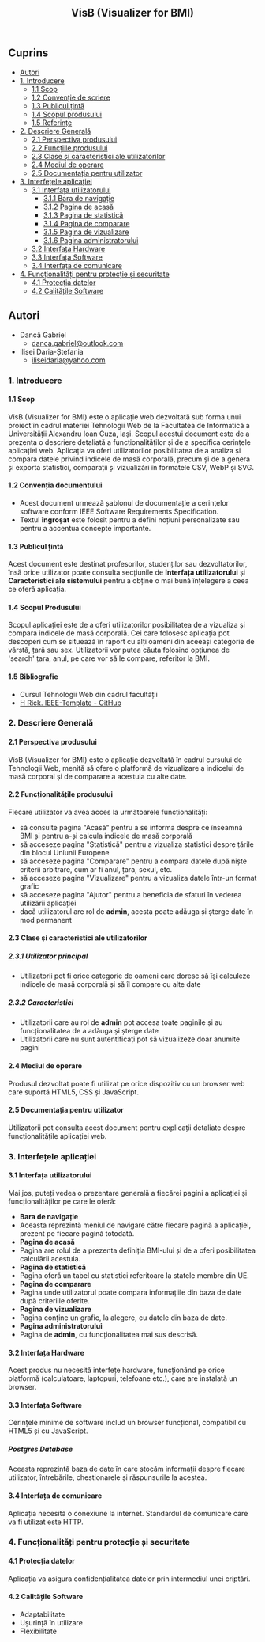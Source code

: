 <!DOCTYPE html>
<html lang="ro">
<head>
    <meta charset="UTF-8">
    <title>VisB (Visualizer for BMI)</title>
</head>
<body>
<article>
    <header>
        <h1>VisB (Visualizer for BMI)</h1>
    </header>
    <h2>Cuprins</h2>
    <ul>
        <li><a href="#authors">Autori</a></li>
        <li><a href="#introduction">1. Introducere</a>
            <ul>
                <li><a href="#introduction-purpose">1.1 Scop</a></li>
                <li><a href="#conventions">1.2 Convenție de scriere</a></li>
                <li><a href="#audience">1.3 Publicul țintă</a></li>
                <li><a href="#product-scope">1.4 Scopul produsului</a></li>
                <li><a href="#references">1.5 Referințe</a></li>
            </ul>
        </li>
        <li><a href="#overall">2. Descriere Generală</a>
            <ul>
                <li><a href="#product-perspective">2.1 Perspectiva produsului</a></li>
                <li><a href="#product-functions">2.2 Funcțiile produsului</a></li>
                <li><a href="#users">2.3 Clase și caracteristici ale utilizatorilor</a></li>
                <li><a href="#operating-environment">2.4 Mediul de operare</a></li>
                <li><a href="#documentation">2.5 Documentația pentru utilizator</a></li>
            </ul>
        </li>
        <li><a href="#external">3. Interfețele aplicației </a>
            <ul>
                <li><a href="#user-interface">3.1 Interfața utilizatorului </a>
                    <ul>
                        <li><a href="#nav-bar">3.1.1 Bara de navigație </a></li>
                        <li><a href="#home-page">3.1.2 Pagina de acasă </a></li>
                        <li><a href="#learning">3.1.3 Pagina de statistică </a></li>
                        <li><a href="#rules">3.1.4 Pagina de comparare </a></li>
                        <li><a href="#signs">3.1.5 Pagina de vizualizare </a></li>
                        <li><a href="#error400">3.1.6 Pagina administratorului </a></li>
                    </ul>
                </li>
                <li><a href="#hardware-interface">3.2 Interfața Hardware </a></li>
                <li><a href="#software-interface">3.3 Interfața Software</a></li>
                <li><a href="#communication-interface">3.4 Interfața de comunicare</a></li>
            </ul>
        </li>
        <li><a href="#non-functional">4. Funcționalități pentru protecție și securitate</a>
            <ul>
                <li><a href="#safety">4.1 Protecția datelor</a></li>
                <li><a href="#software-attributes">4.2 Calitățile Software </a></li>
            </ul>
        </li>
    </ul>
    <div role="contentinfo">
        <section id="authors" typeof="sa:AuthorsList">
            <h2>Autori</h2>
            <ul>
                <li property="schema:author" typeof="sa:ContributorRole">
                    <span typeof="schema:Person">
                        <meta content="Gabriel" property="schema:givenName">
                        <meta content="Cristian" property="schema:additionalName">
                        <meta content="Balcan" property="schema:familyName">
                        <span property="schema:name">Dancă Gabriel</span>
                    </span>
                    <ul>
                        <li property="schema:roleContactPoint" typeof="schema:ContactPoint">
                            <a href="mailto:danca.gabriel@outlook.com" property="schema:email">danca.gabriel@outlook.com</a>
                        </li>
                    </ul>
                </li>
                <li property="schema:author" typeof="sa:ContributorRole">
                    <span typeof="schema:Person">
                        <meta content="Daria" property="schema:givenName">
                        <meta content="Ștefania" property="schema:additionalName">
                        <meta content="Ilisei" property="schema:familyName">
                        <span property="schema:name">Ilisei Daria-Ștefania</span>
                    </span>
                    <ul>
                        <li property="schema:roleContactPoint" typeof="schema:ContactPoint">
                            <a href="mailto:iliseidaria@yahoo.com" property="schema:email">iliseidaria@yahoo.com</a>
                        </li>
                    </ul>
                </li>
            </ul>
        </section>
    </div>
    <section id="introduction">
        <h3>1. Introducere</h3>
        <section id="introduction-purpose">
            <h4>1.1 Scop</h4>
            <p>VisB (Visualizer for BMI) este o aplicație web dezvoltată sub forma unui proiect în cadrul materiei Tehnologii Web de la Facultatea de Informatică a Universității Alexandru Ioan Cuza, Iași. Scopul acestui document este de a prezenta o descriere detaliată a funcționalităților și de a specifica cerințele aplicației web. Aplicația va oferi utilizatorilor posibilitatea de a analiza și compara datele privind indicele de masă corporală, precum și de a genera și exporta statistici, comparații și vizualizări în formatele CSV, WebP și SVG.</p>
        </section>
        <section id="conventions">
            <h4>1.2 Convenția documentului</h4>
            <ul>
                <li>Acest document urmează șablonul de documentație a cerințelor software conform IEEE Software Requirements Specification.</li>
                <li>Textul <b>îngroșat</b> este folosit pentru a defini noțiuni personalizate sau pentru a accentua concepte importante.</li>
            </ul>
        </section>
        <section id="audience">
            <h4>1.3 Publicul țintă</h4>
            <p>Acest document este destinat profesorilor, studenților sau dezvoltatorilor, însă orice utilizator poate consulta secțiunile de <b>Interfața utilizatorului</b> și <b>Caracteristici ale sistemului</b> pentru a obține o mai bună înțelegere a ceea ce oferă aplicația.</p>
        </section>
        <section id="product-scope">
            <h4>1.4 Scopul Produsului</h4>
            <p>Scopul aplicației este de a oferi utilizatorilor posibilitatea de a vizualiza și compara indicele de masă corporală. Cei care folosesc aplicația pot descoperi cum se situează în raport cu alți oameni din aceeași categorie de vârstă, țară sau sex. Utilizatorii vor putea căuta folosind opțiunea de 'search' țara, anul, pe care vor să le compare, referitor la BMI.</p>
        </section>
        <section id="references">
            <h4>1.5 Bibliografie</h4>
            <ul>
                <li>Cursul Tehnologii Web din cadrul facultății</li>
                <li><a href="https://github.com/rick4470/IEEE-SRS-Tempate">H Rick. IEEE-Template - GitHub</a></li>
            </ul>
        </section>
    </section>
    <section id="overall">
        <h3>2. Descriere Generală</h3>
        <section id="product-perspective">
            <h4>2.1 Perspectiva produsului</h4>
            <p>VisB (Visualizer for BMI) este o aplicație dezvoltată în cadrul cursului de Tehnologii Web, menită să ofere o platformă de vizualizare a indicelui de masă corporal și de comparare a acestuia cu alte date.</p>
        </section>
        <section id="product-functions">
            <h4>2.2 Funcționalitățile produsului</h4>
            <p>Fiecare utilizator va avea acces la următoarele funcționalități:</p>
            <ul>
                <li>să consulte pagina "Acasă" pentru a se informa despre ce înseamnă BMI și pentru a-și calcula indicele de masă corporală</li>
                <li>să acceseze pagina "Statistică" pentru a vizualiza statistici despre țările din blocul Uniunii Europene</li>
                <li>să acceseze pagina "Comparare" pentru a compara datele după niște criterii arbitrare, cum ar fi anul, țara, sexul, etc.</li>
                <li>să acceseze pagina "Vizualizare" pentru a vizualiza datele într-un format grafic</li>
                <li>să acceseze pagina "Ajutor" pentru a beneficia de sfaturi în vederea utilizării aplicației</li>
                <li>dacă utilizatorul are rol de <b>admin</b>, acesta poate adăuga și șterge date în mod permanent</li>
            </ul>
        </section>
        <section id="users">
            <h4>2.3 Clase și caracteristici ale utilizatorilor</h4>
            <h5>2.3.1 Utilizator principal</h5>
            <ul>
                <li>Utilizatorii pot fi orice categorie de oameni care doresc să își calculeze indicele de masă corporală și să îl compare cu alte date</li>
            </ul>
            <h5>2.3.2 Caracteristici</h5>
            <ul>
                <li>Utilizatorii care au rol de <b>admin</b> pot accesa toate paginile și au funcționalitatea de a adăuga și șterge date</li>
                <li>Utilizatorii care nu sunt autentificați pot să vizualizeze doar anumite pagini</li>
            </ul>
        </section>
        <section id="operating-environment">
            <h4>2.4 Mediul de operare</h4>
            <p>Produsul dezvoltat poate fi utilizat pe orice dispozitiv cu un browser web care suportă HTML5, CSS și JavaScript.</p>
        </section>
        <section id="documentation">
            <h4>2.5 Documentația pentru utilizator</h4>
            <p>Utilizatorii pot consulta acest document pentru explicații detaliate despre funcționalitățile aplicației web.</p>
        </section>
    </section>
    <section id="external">
        <h3>3. Interfețele aplicației</h3>
        <section id="user-interface">
            <h4>3.1 Interfața utilizatorului</h4>
            <p>Mai jos, puteți vedea o prezentare generală a fiecărei pagini a aplicației și funcționalităților pe care le oferă:</p>
            <ul>
                <li id="nav-bar"><b>Bara de navigație</b></li>
                <li>Aceasta reprezintă meniul de navigare către fiecare pagină a aplicației, prezent pe fiecare pagină totodată.</li>
                <!-- aici adaugi imaginea cu bara de navigație -->
                <li id="home-page"><b>Pagina de acasă</b></li>
                <li>Pagina are rolul de a prezenta definiția BMI-ului și de a oferi posibilitatea calculării acestuia.</li>
                <!-- aici adaugi imaginea cu home -->
                <li id="learning"><b>Pagina de statistică</b></li>
                <li>Pagina oferă un tabel cu statistici referitoare la statele membre din UE.</li>
                <!-- imaginea cu statistics -->
                <li id="rules"><b>Pagina de comparare</b></li>
                <li>Pagina unde utilizatorul poate compara informațiile din baza de date după criteriile oferite.</li>
                <!-- poză cu comparison -->
                <li id="signs"><b>Pagina de vizualizare</b></li>
                <li>Pagina conține un grafic, la alegere, cu datele din baza de date.</li>
                <!-- imaginea cu visualization -->
                <li id="error400"><b>Pagina administratorului</b></li>
                <li>Pagina de <b>admin</b>, cu funcționalitatea mai sus descrisă.</li>
                <!-- pagina de adm -->
            </ul>
        </section>
        <section id="hardware-interface">
            <h4>3.2 Interfața Hardware</h4>
            <p>Acest produs nu necesită interfețe hardware, funcționând pe orice platformă (calculatoare, laptopuri, telefoane etc.), care are instalată un browser.</p>
        </section>
        <section id="software-interface">
            <h4>3.3 Interfața Software</h4>
            <p>Cerințele minime de software includ un browser funcțional, compatibil cu HTML5 și cu JavaScript.</p>
            <h5>Postgres Database</h5>
            <p>Aceasta reprezintă baza de date în care stocăm informații despre fiecare utilizator, întrebările, chestionarele și răspunsurile la acestea.</p>
        </section>
        <section id="communication-interface">
            <h4>3.4 Interfața de comunicare</h4>
            <p>Aplicația necesită o conexiune la internet. Standardul de comunicare care va fi utilizat este HTTP.</p>
        </section>
        <section id="non-functional">
            <h3>4. Funcționalități pentru protecție și securitate</h3>
            <section id="safety">
                <h4>4.1 Protecția datelor</h4>
                <p>Aplicația va asigura confidențialitatea datelor prin intermediul unei criptări.</p>
            </section>
            <section id="software-attributes">
                <h4>4.2 Calitățile Software</h4>
                <ul>
                    <li>Adaptabilitate</li>
                    <li>Ușurință în utilizare</li>
                    <li>Flexibilitate</li>
                </ul>
            </section>
        </section>
    </section>
</article>
</body>
</html>
